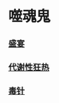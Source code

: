 # 噬魂鬼



### [盛宴](life_stealer_feast/README.md)

### [代谢性狂热](lifestealer_anabolic_frenzy/README.md)

### [毒针](lifestealer_poison_sting/README.md)